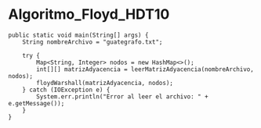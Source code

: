 # Algoritmo_Floyd_HDT10


    public static void main(String[] args) {
        String nombreArchivo = "guategrafo.txt";

        try {
            Map<String, Integer> nodos = new HashMap<>();
            int[][] matrizAdyacencia = leerMatrizAdyacencia(nombreArchivo, nodos);
            floydWarshall(matrizAdyacencia, nodos);
        } catch (IOException e) {
            System.err.println("Error al leer el archivo: " + e.getMessage());
        }
    }